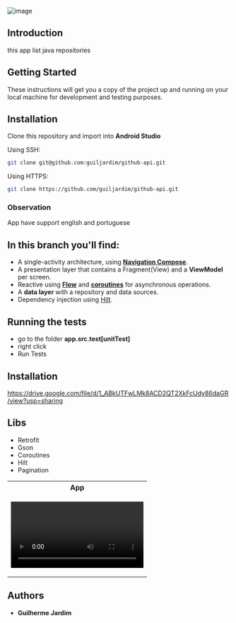 ![image](https://user-images.githubusercontent.com/13336001/184674931-c7f18885-c7df-4d31-8072-eec942ba2308.png)


## Introduction
this app list java repositories

## Getting Started

These instructions will get you a copy of the project up and running on your local machine for development and testing purposes.

## Installation
Clone this repository and import into **Android Studio**

Using SSH:
```bash
git clone git@github.com:guiljardim/github-api.git
```

Using HTTPS:
```bash
git clone https://github.com/guiljardim/github-api.git
```

### Observation
App have support english and portuguese

## In this branch you'll find:
*   A single-activity architecture, using **[Navigation Compose](https://developer.android.com/jetpack/compose/navigation)**.
*   A presentation layer that contains a Fragment(View) and a **ViewModel** per screen.
*   Reactive using **[Flow](https://developer.android.com/kotlin/flow)** and **[coroutines](https://kotlinlang.org/docs/coroutines-overview.html)** for asynchronous operations.
*   A **data layer** with a repository and data sources.
*   Dependency injection using [Hilt](https://developer.android.com/training/dependency-injection/hilt-android).


## Running the tests

- go to the folder **app.src.test[unitTest]**
- right click
- Run Tests


## Installation
https://drive.google.com/file/d/1_ABkUTFwLMk8ACD2QT2XkFcUdy86daGR/view?usp=sharing

## Libs

- Retrofit
- Gson
- Coroutines
- Hilt
- Pagination


<table>
<tr>
<th> App </th>
</tr>
<tr>
<td>


![video](https://user-images.githubusercontent.com/13336001/184675805-60ad1a0f-b194-420b-84a4-2429101577fa.mp4)


</td>
</tr>
</table>


## Authors

* **Guilherme Jardim** 
